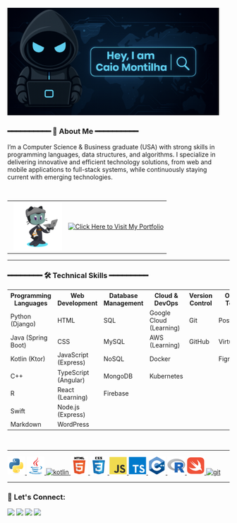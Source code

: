 <p align="left">
  <img src="hey_image.png" alt="Hey, I am Caio Montilha" width="480"/>
</p>

### ━━━━━━━━━━ 🚀 About Me ━━━━━━━━━━
I’m a Computer Science & Business graduate (USA) with strong skills in programming languages, data structures, and algorithms. I specialize in delivering innovative and efficient technology solutions, from web and mobile applications to full-stack systems, while continuously staying current with emerging technologies.

<br>

<table>
  <tr>
    <td valign="middle" style="padding-left:14px;">
      <a href="https://cmontilha.github.io/CaioPortfolio/" title="Open my portfolio">
        <img src="my_octocat.png" alt="My Octocat" width="110"/>
      </a>
    </td>
    <td valign="middle">
      <a href="https://cmontilha.github.io/CaioPortfolio/">
        <img src="https://img.shields.io/badge/💻%20CLICK%20HERE%20TO%20VISIT%20MY%20PORTFOLIO%20💻-00BFFF?style=for-the-badge&labelColor=000000&color=00BFFF&logoColor=white" alt="Click Here to Visit My Portfolio"/>
      </a>
    </td>
  </tr>
</table>

---

### ━━━━━━━━ 🛠️ Technical Skills ━━━━━━━━━

<table>
  <tr>
    <th>Programming Languages</th>
    <th>Web Development</th>
    <th>Database Management</th>
    <th>Cloud & DevOps</th>
    <th>Version Control</th>
    <th>Other Tools</th>
  </tr>

  <tr>
    <td>Python (Django)</td>
    <td>HTML</td>
    <td>SQL</td>
    <td>Google Cloud (Learning)</td>
    <td>Git</td>
    <td>Postman</td>
  </tr>

  <tr>
    <td>Java (Spring Boot)</td>
    <td>CSS</td>
    <td>MySQL</td>
    <td>AWS (Learning)</td>
    <td>GitHub</td>
    <td>VirtualBox</td>
  </tr>

  <tr>
    <td>Kotlin (Ktor)</td>
    <td>JavaScript (Express)</td>
    <td>NoSQL</td>
    <td>Docker</td>
    <td>&nbsp;</td>
    <td>Figma</td>
  </tr>

  <tr>
    <td>C++</td>
    <td>TypeScript (Angular)</td>
    <td>MongoDB</td>
    <td>Kubernetes</td>
    <td>&nbsp;</td>
    <td>&nbsp;</td>
  </tr>

  <tr>
    <td>R</td>
    <td>React (Learning)</td>
    <td>Firebase</td>
    <td>&nbsp;</td>
    <td>&nbsp;</td>
    <td>&nbsp;</td>
  </tr>

  <tr>
    <td>Swift</td>
    <td>Node.js (Express)</td>
    <td>&nbsp;</td>
    <td>&nbsp;</td>
    <td>&nbsp;</td>
    <td>&nbsp;</td>
  </tr>

  <tr>
    <td>Markdown</td>
    <td>WordPress</td>
    <td>&nbsp;</td>
    <td>&nbsp;</td>
    <td>&nbsp;</td>
    <td>&nbsp;</td>
  </tr>
</table>

<br>

---
<p align="left"> 
  <a href="https://www.python.org" target="_blank" rel="noreferrer"> 
    <img src="https://raw.githubusercontent.com/devicons/devicon/master/icons/python/python-original.svg" alt="python" width="40" height="40"/> 
  </a> 
  <a href="https://www.java.com" target="_blank" rel="noreferrer"> 
    <img src="https://raw.githubusercontent.com/devicons/devicon/master/icons/java/java-original.svg" alt="java" width="40" height="40"/> 
  </a> 
  <a href="https://kotlinlang.org" target="_blank" rel="noreferrer"> 
    <img src="https://www.vectorlogo.zone/logos/kotlinlang/kotlinlang-icon.svg" alt="kotlin" width="40" height="40"/> 
  </a>  
  <a href="https://www.w3.org/html/" target="_blank" rel="noreferrer"> 
    <img src="https://raw.githubusercontent.com/devicons/devicon/master/icons/html5/html5-original-wordmark.svg" alt="html5" width="40" height="40"/> 
  </a> 
  <a href="https://www.w3schools.com/css/" target="_blank" rel="noreferrer"> 
    <img src="https://raw.githubusercontent.com/devicons/devicon/master/icons/css3/css3-original-wordmark.svg" alt="css3" width="40" height="40"/> 
  </a> 
  <a href="https://developer.mozilla.org/en-US/docs/Web/JavaScript" target="_blank" rel="noreferrer"> 
    <img src="https://raw.githubusercontent.com/devicons/devicon/master/icons/javascript/javascript-original.svg" alt="javascript" width="40" height="40"/> 
  </a> 
  <a href="https://www.typescriptlang.org/" target="_blank" rel="noreferrer"> 
    <img src="https://raw.githubusercontent.com/devicons/devicon/master/icons/typescript/typescript-original.svg" alt="typescript" width="40" height="40"/> 
  </a> 
  <a href="https://www.w3schools.com/cpp/" target="_blank" rel="noreferrer"> 
    <img src="https://raw.githubusercontent.com/devicons/devicon/master/icons/cplusplus/cplusplus-original.svg" alt="cplusplus" width="40" height="40"/> 
  </a> 
  <a href="https://www.r-project.org" target="_blank" rel="noreferrer">
    <img src="https://raw.githubusercontent.com/devicons/devicon/master/icons/r/r-original.svg" alt="r" width="40" height="40"/>
  </a>
  <a href="https://swift.org" target="_blank" rel="noreferrer">
    <img src="https://raw.githubusercontent.com/devicons/devicon/master/icons/swift/swift-original.svg" alt="swift" width="40" height="40"/>
  </a>
  <a href="https://git-scm.com/" target="_blank" rel="noreferrer"> 
    <img src="https://www.vectorlogo.zone/logos/git-scm/git-scm-icon.svg" alt="git" width="40" height="40"/> 
  </a>
</p>

---
### 🔗 **Let's Connect:**

<div> 
  <a href="https://www.linkedin.com/in/caio-montilha" target="_blank"><img src="https://img.shields.io/badge/-LinkedIn-%230077B5?style=for-the-badge&logo=linkedin&logoColor=white" target="_blank"></a> 
  <a href="https://www.instagram.com/ia_descomplica_" target="_blank"><img src="https://img.shields.io/badge/-Instagram-%23E4405F?style=for-the-badge&logo=instagram&logoColor=white" target="_blank"></a>
  <a href="https://discord.gg/5ePcuCrk" target="_blank"><img src="https://img.shields.io/badge/Discord-7289DA?style=for-the-badge&logo=discord&logoColor=white" target="_blank"></a> 
  <a href="mailto:caiomontilha.cm@gmail.com" target="_blank"><img src="https://img.shields.io/badge/Email-D14836?style=for-the-badge&logo=gmail&logoColor=white" target="_blank"></a>
</div>
